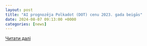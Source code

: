 ```yaml
---
layout: post
title: "AI prognozēja Polkadot (DOT) cenu 2023. gada beigās"
date: 2024-08-07 09:13:00 +0000
categories: [news]
---
```


[Читати далі](https://happycoin.club/lv/algoritm-mashinnogo-samoobucheniya-rasschital-czenu-polkadot-na-konecz-goda/)
